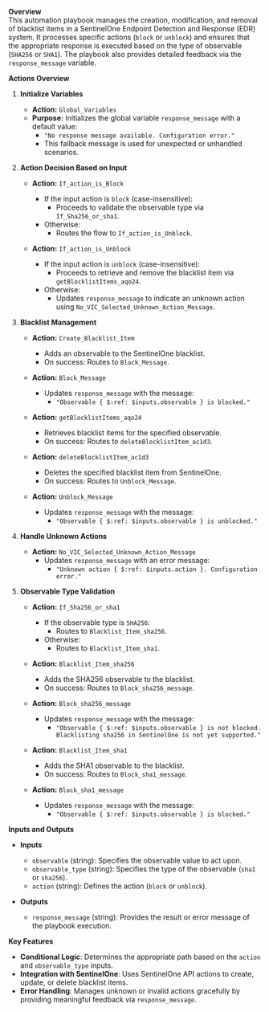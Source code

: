 **Overview**  
This automation playbook manages the creation, modification, and removal of blacklist items in a SentinelOne Endpoint Detection and Response (EDR) system. It processes specific actions (`block` or `unblock`) and ensures that the appropriate response is executed based on the type of observable (`SHA256` or `SHA1`). The playbook also provides detailed feedback via the `response_message` variable.

**Actions Overview**

1. **Initialize Variables**  
    * **Action:** `Global_Variables`  
    * **Purpose:** Initializes the global variable `response_message` with a default value:  
      - `"No response message available. Configuration error."`  
      - This fallback message is used for unexpected or unhandled scenarios.

2. **Action Decision Based on Input**  
    * **Action:** `If_action_is_Block`  
        - If the input action is `block` (case-insensitive):  
          - Proceeds to validate the observable type via `If_Sha256_or_sha1`.  
        - Otherwise:  
          - Routes the flow to `If_action_is_Unblock`.  

    * **Action:** `If_action_is_Unblock`  
        - If the input action is `unblock` (case-insensitive):  
          - Proceeds to retrieve and remove the blacklist item via `getBlocklistItems_aqo24`.  
        - Otherwise:  
          - Updates `response_message` to indicate an unknown action using `No_VIC_Selected_Unknown_Action_Message`.

3. **Blacklist Management**  
    * **Action:** `Create_Blacklist_Item`  
        - Adds an observable to the SentinelOne blacklist.  
        - On success: Routes to `Block_Message`.  

    * **Action:** `Block_Message`  
        - Updates `response_message` with the message:  
          - `"Observable { $:ref: $inputs.observable } is blocked."`

    * **Action:** `getBlocklistItems_aqo24`  
        - Retrieves blacklist items for the specified observable.  
        - On success: Routes to `deleteBlocklistItem_ac1d3`.  

    * **Action:** `deleteBlocklistItem_ac1d3`  
        - Deletes the specified blacklist item from SentinelOne.  
        - On success: Routes to `Unblock_Message`.

    * **Action:** `Unblock_Message`  
        - Updates `response_message` with the message:  
          - `"Observable { $:ref: $inputs.observable } is unblocked."`

4. **Handle Unknown Actions**  
    * **Action:** `No_VIC_Selected_Unknown_Action_Message`  
        - Updates `response_message` with an error message:  
          - `"Unknown action { $:ref: $inputs.action }. Configuration error."`

5. **Observable Type Validation**  
    * **Action:** `If_Sha256_or_sha1`  
        - If the observable type is `SHA256`:  
          - Routes to `Blacklist_Item_sha256`.  
        - Otherwise:  
          - Routes to `Blacklist_Item_sha1`.  

    * **Action:** `Blacklist_Item_sha256`  
        - Adds the SHA256 observable to the blacklist.  
        - On success: Routes to `Block_sha256_message`.  

    * **Action:** `Block_sha256_message`  
        - Updates `response_message` with the message:  
          - `"Observable { $:ref: $inputs.observable } is not blocked. Blacklisting sha256 in SentinelOne is not yet supported."`

    * **Action:** `Blacklist_Item_sha1`  
        - Adds the SHA1 observable to the blacklist.  
        - On success: Routes to `Block_sha1_message`.  

    * **Action:** `Block_sha1_message`  
        - Updates `response_message` with the message:  
          - `"Observable { $:ref: $inputs.observable } is blocked."`

**Inputs and Outputs**

* **Inputs**  
  - `observable` (string): Specifies the observable value to act upon.  
  - `observable_type` (string): Specifies the type of the observable (`sha1` or `sha256`).  
  - `action` (string): Defines the action (`block` or `unblock`).  

* **Outputs**  
  - `response_message` (string): Provides the result or error message of the playbook execution.

**Key Features**

* **Conditional Logic**: Determines the appropriate path based on the `action` and `observable_type` inputs.  
* **Integration with SentinelOne**: Uses SentinelOne API actions to create, update, or delete blacklist items.  
* **Error Handling**: Manages unknown or invalid actions gracefully by providing meaningful feedback via `response_message`.